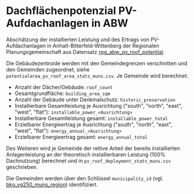 # Dachflächenpotenzial PV-Aufdachanlagen in ABW

Abschätzung der installierten Leistung und des Ertrags von PV-Aufdachanlagen in
Anhalt-Bitterfeld-Wittenberg der Regionalen Planungsgemeinschaft aus Datensatz
[rpg_abw_pv_roof_potential](../../raw/rpg_abw_pv_roof_potential/dataset.md).

Die Gebäudezentroide werden mit den Gemeindegrenzen verschnitten und den
Gemeinden zugeordnet, siehe `potentialarea_pv_roof_area_stats_muns.csv`.
Je Gemeinde wird berechnet:
- Anzahl der Dächer/Gebäude: `roof_count`
- Gesamtgrundfläche: `building_area_sqm`
- Anzahl der Gebäude unter Denkmalschutz: `historic_preservation`
- Installierbare Gesamtleistung je Ausrichtung ("south", "north", "east",
  "west", "flat"): `installable_power_<Ausrichtung>`
- Installierbare Gesamtleistung gesamt: `installable_power_total`
- Erzielbarer Energieertrag je Ausrichtung ("south", "north", "east",
  "west", "flat"): `energy_annual_<Ausrichtung>`
- Erzielbarer Energieertrag gesamt: `energy_annual_total`

Des Weiteren wird je Gemeinde der reltive Anteil der bereits installierten
Anlagenleistung an der theoretisch installierbaren Leistung (100% Dachnutzung)
berechnet und in `pv_roof_deployment_stats_muns.csv` geschrieben.

Die Gemeinden werden über den Schlüssel `municipality_id` (vgl.
[bkg_vg250_muns_region](../../datasets/bkg_vg250_muns_region/dataset.md))
identifiziert.

